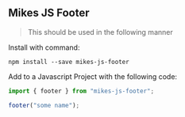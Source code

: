## Mikes JS Footer

> This should be used in the following manner

Install with command:

```
npm install --save mikes-js-footer
```

Add to a Javascript Project with the following code:

```javascript
import { footer } from "mikes-js-footer";

footer("some name");
```

